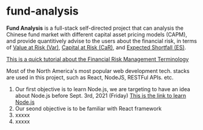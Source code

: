 # fund-analysis

**Fund Analysis** is a full-stack self-directed project that can analysis the Chinese fund market with different capital asset pricing models (CAPM), and provide quantitively advise to the users about the financial risk, in terms of [Value at Risk (Var)](https://www.investopedia.com/terms/v/var.asp), [Capital at Risk (CaR)](https://www.investopedia.com/terms/c/capital-risk-car.asp), and [Expected Shortfall (ES)](https://en.wikipedia.org/wiki/Expected_shortfall). 

[This is a quick tutorial about the Financial Risk Management Terminology](https://analystprep.com/study-notes/frm/part-1/valuation-and-risk-management/measures-of-financial-risk/)

Most of the North America's most popular web development tech. stacks are used in this project, such as React, NodeJS, RESTFul APIs. etc. 

1. Our first objective is to learn Node.js, we are targeting to have an idea about Node.js before Sept. 3rd, 2021 (Friday) [This is the link to learn Node.js](https://www.youtube.com/watch?v=RLtyhwFtXQA)
2. Our seond objective is to be familiar with React framework
3. xxxxx
4. xxxxx

